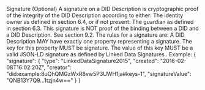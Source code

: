 Signature (Optional) A signature on a DID Description is cryptographic proof of the integrity of the DID Description according to either: The identity owner as defined in section 6.4, or if not present: The guardian as defined in section 6.3. This signature is NOT proof of the binding between a DID and a DID Description. See section 9.2. The rules for a signature are: A DID Description MAY have exactly one property representing a signature. The key for this property MUST be signature. The value of this key MUST be a valid JSON-LD signature as defined by Linked Data Signatures . Example: { "signature": { "type": "LinkedDataSignature2015", "created": "2016-02-08T16:02:20Z", "creator": "did:example:8uQhQMGzWxR8vw5P3UWH1ja#keys-1", "signatureValue": "QNB13Y7Q9...1tzjn4w==" } }
